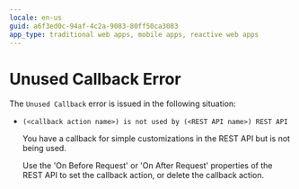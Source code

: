 ```yaml
---
locale: en-us
guid: a6f3ed0c-94af-4c2a-9083-80ff50ca3083
app_type: traditional web apps, mobile apps, reactive web apps
---
```


# Unused Callback Error

The `Unused Callback` error is issued in the following situation:

* `(<callback action name>) is not used by (<REST API name>) REST API`

    You have a callback for simple customizations in the REST API but is not being used.

    Use the 'On Before Request' or 'On After Request' properties of the REST API to set the callback action, or delete the callback action.
